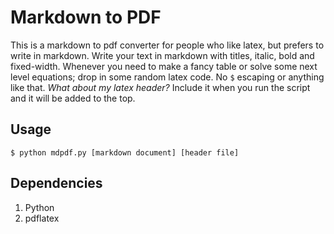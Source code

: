 # Markdown to PDF

This is a markdown to pdf converter for people who like latex, but prefers to write in markdown. Write your text in markdown with titles, italic, bold and fixed-width. Whenever you need to make a fancy table or solve some next level equations; drop in some random latex code. No `$` escaping or anything like that.  *What about my latex header?* Include it when you run the script and it will be added to the top.

## Usage

```
$ python mdpdf.py [markdown document] [header file]
```

## Dependencies

1. Python
2. pdflatex
